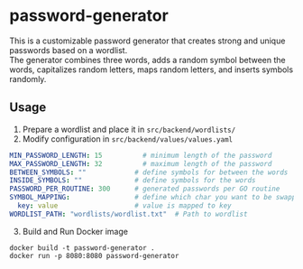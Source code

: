 # password-generator
This is a customizable password generator that creates strong and unique passwords based on a wordlist. <br> 
The generator combines three words, adds a random symbol between the words, capitalizes random letters, maps random letters, and inserts symbols randomly.

## Usage
1. Prepare a wordlist and place it in `src/backend/wordlists/`
2. Modify configuration in `src/backend/values/values.yaml`
```yaml
MIN_PASSWORD_LENGTH: 15          # minimum length of the password
MAX_PASSWORD_LENGTH: 32          # maximum length of the password
BETWEEN_SYMBOLS: ""            # define symbols for between the words
INSIDE_SYMBOLS: ""             # define symbols for the words
PASSWORD_PER_ROUTINE: 300      # generated passwords per GO routine          
SYMBOL_MAPPING:                # define which char you want to be swapped     
  key: value                   # value is mapped to key
WORDLIST_PATH: "wordlists/wordlist.txt"  # Path to wordlist

```
3. Build and Run Docker image
```
docker build -t password-generator . 
docker run -p 8080:8080 password-generator
```
